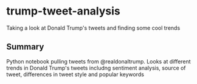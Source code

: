 # trump-tweet-analysis
Taking a look at Donald Trump's tweets and finding some cool trends

## Summary ##
Python notebook pulling tweets from @realdonaltrump. Looks at different trends in Donald Trump's tweets includng sentiment analysis, source of tweet, differences in tweet style and popular keywords
